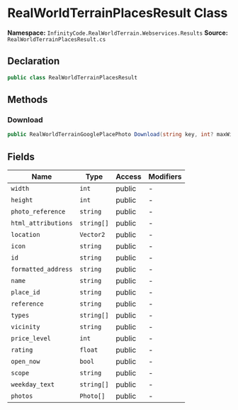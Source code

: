 # RealWorldTerrainPlacesResult Class

**Namespace:** `InfinityCode.RealWorldTerrain.Webservices.Results`
**Source:** `RealWorldTerrainPlacesResult.cs`

## Declaration

```csharp
public class RealWorldTerrainPlacesResult
```

## Methods

### Download

```csharp
public RealWorldTerrainGooglePlacePhoto Download(string key, int? maxWidth = null, int? maxHeight = null)
```

## Fields

| Name | Type | Access | Modifiers |
|------|------|--------|-----------|
| `width` | `int` | public | - |
| `height` | `int` | public | - |
| `photo_reference` | `string` | public | - |
| `html_attributions` | `string[]` | public | - |
| `location` | `Vector2` | public | - |
| `icon` | `string` | public | - |
| `id` | `string` | public | - |
| `formatted_address` | `string` | public | - |
| `name` | `string` | public | - |
| `place_id` | `string` | public | - |
| `reference` | `string` | public | - |
| `types` | `string[]` | public | - |
| `vicinity` | `string` | public | - |
| `price_level` | `int` | public | - |
| `rating` | `float` | public | - |
| `open_now` | `bool` | public | - |
| `scope` | `string` | public | - |
| `weekday_text` | `string[]` | public | - |
| `photos` | `Photo[]` | public | - |

